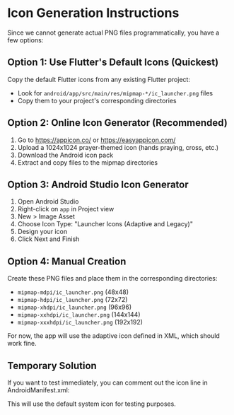 # Icon Generation Instructions

Since we cannot generate actual PNG files programmatically, you have a few options:

## Option 1: Use Flutter's Default Icons (Quickest)
Copy the default Flutter icons from any existing Flutter project:
- Look for `android/app/src/main/res/mipmap-*/ic_launcher.png` files
- Copy them to your project's corresponding directories

## Option 2: Online Icon Generator (Recommended)
1. Go to https://appicon.co/ or https://easyappicon.com/
2. Upload a 1024x1024 prayer-themed icon (hands praying, cross, etc.)
3. Download the Android icon pack
4. Extract and copy files to the mipmap directories

## Option 3: Android Studio Icon Generator
1. Open Android Studio
2. Right-click on `app` in Project view
3. New > Image Asset
4. Choose Icon Type: "Launcher Icons (Adaptive and Legacy)"
5. Design your icon
6. Click Next and Finish

## Option 4: Manual Creation
Create these PNG files and place them in the corresponding directories:

- `mipmap-mdpi/ic_launcher.png` (48x48)
- `mipmap-hdpi/ic_launcher.png` (72x72)
- `mipmap-xhdpi/ic_launcher.png` (96x96)
- `mipmap-xxhdpi/ic_launcher.png` (144x144)
- `mipmap-xxxhdpi/ic_launcher.png` (192x192)

For now, the app will use the adaptive icon defined in XML, which should work fine.

## Temporary Solution
If you want to test immediately, you can comment out the icon line in AndroidManifest.xml:
<!-- android:icon="@mipmap/ic_launcher" -->

This will use the default system icon for testing purposes.
